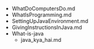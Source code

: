 - WhatDoComputersDo.md
- WhatIsProgramming.md
- SettingUpJavaEnvironment.md
- GivingInstructionsInJava.md
- What-is-java
	- java_kya_hai.md
